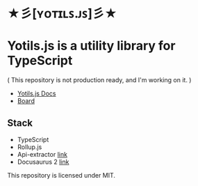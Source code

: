 # ★彡[ʏᴏᴛɪʟꜱ.ᴊꜱ]彡★

# Yotils.js is a utility library for TypeScript

( This repository is not production ready, and I'm working on it. )

- [Yotils.js Docs](https://behzadam.github.io/yotils/docs/)
- [Board](https://github.com/users/behzadam/projects/6/views/1)

## Stack
- TypeScript
- Rollup.js
- Api-extractor [link](https://api-extractor.com/)
- Docusaurus 2 [link](https://docusaurus.io/)

This repository is licensed under MIT.
